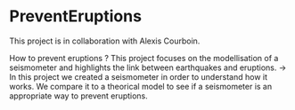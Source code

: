 # PreventEruptions
This project is in collaboration with Alexis Courboin.

How to prevent eruptions ? 
This project focuses on the modellisation of a seismometer and highlights the link between earthquakes and eruptions.
-> In this project we created a seismometer in order to understand how it works.
We compare it to a theorical model to see if a seismometer is an appropriate way to prevent eruptions.
